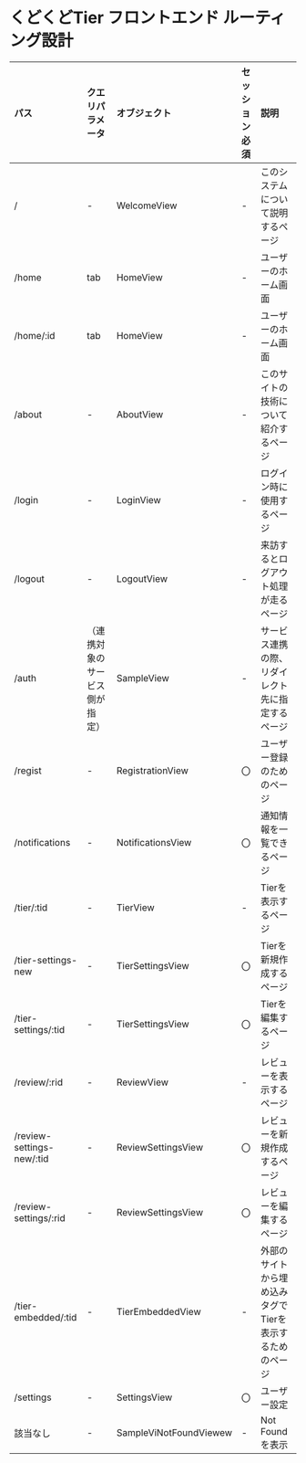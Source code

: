 # くどくどTier フロントエンド ルーティング設計

|パス|クエリパラメータ|オブジェクト|セッション必須|説明|
|:-|:-|:-|:-|:-|
|/|-|WelcomeView|-|このシステムについて説明するページ|
|/home|tab|HomeView|-|ユーザーのホーム画面|
|/home/:id|tab|HomeView|-|ユーザーのホーム画面|
|/about|-|AboutView|-|このサイトの技術について紹介するページ|
|/login|-|LoginView|-|ログイン時に使用するページ|
|/logout|-|LogoutView|-|来訪するとログアウト処理が走るページ|
|/auth|（連携対象のサービス側が指定）|SampleView|-|サービス連携の際、リダイレクト先に指定するページ|
|/regist|-|RegistrationView|〇|ユーザー登録のためのページ|
|/notifications|-|NotificationsView|〇|通知情報を一覧できるページ|
|/tier/:tid|-|TierView|-|Tierを表示するページ|
|/tier-settings-new|-|TierSettingsView|〇|Tierを新規作成するページ|
|/tier-settings/:tid|-|TierSettingsView|〇|Tierを編集するページ|
|/review/:rid|-|ReviewView|-|レビューを表示するページ|
|/review-settings-new/:tid|-|ReviewSettingsView|〇|レビューを新規作成するページ|
|/review-settings/:rid|-|ReviewSettingsView|〇|レビューを編集するページ|
|/tier-embedded/:tid|-|TierEmbeddedView|-|外部のサイトから埋め込みタグでTierを表示するためのページ|
|/settings|-|SettingsView|〇|ユーザー設定|
|該当なし|-|SampleViNotFoundViewew|-|Not Foundを表示|
